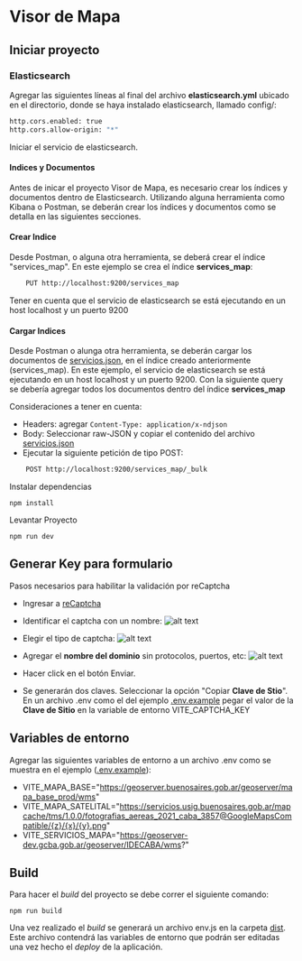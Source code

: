 # Visor de Mapa

## Iniciar proyecto

### Elasticsearch
Agregar las siguientes líneas al final del archivo **elasticsearch.yml** ubicado en el directorio, donde se haya instalado elasticsearch, llamado config/:

```bash
http.cors.enabled: true
http.cors.allow-origin: "*"
```

Iniciar el servicio de elasticsearch. 

#### Indices y Documentos

Antes de inicar el proyecto Visor de Mapa, es necesario crear los índices y documentos dentro de Elasticsearch. Utilizando alguna herramienta como Kibana o Postman, se deberán crear los índices y documentos como se detalla en las siguientes secciones.

#### Crear Indice
Desde Postman, o alguna otra herramienta, se deberá crear el índice "services_map". En este ejemplo se crea el índice **services_map**:

```bash
    PUT http://localhost:9200/services_map
```
Tener en cuenta que el servicio de elasticsearch se está ejecutando en un host localhost y un puerto 9200

#### Cargar Indices
Desde Postman o alunga otra herramienta, se deberán cargar los documentos de [servicios.json](./servicios.json), en el índice creado anteriormente (services_map). En este ejemplo, el servicio de elasticsearch se está ejecutando en un host localhost y un puerto 9200. Con la siguiente query se debería agregar todos los documentos dentro del índice **services_map**

Consideraciones a tener en cuenta:

- Headers: agregar `Content-Type: application/x-ndjson`
- Body: Seleccionar raw-JSON y copiar el contenido del archivo [servicios.json](./servicios.json)
- Ejecutar la siguiente petición de tipo POST:

```bash
    POST http://localhost:9200/services_map/_bulk
```


Instalar dependencias

```npm install```

Levantar Proyecto

```npm run dev```

## Generar Key para formulario
Pasos necesarios para habilitar la validación por reCaptcha

 - Ingresar a [reCaptcha](https://www.google.com/recaptcha/admin/create)
 - Identificar el captcha con un nombre:
     ![alt text](public/image.png)

- Elegir el tipo de captcha:
    ![alt text](public/image2.png)

- Agregar el **nombre del dominio** sin protocolos, puertos, etc:
    ![alt text](public/image3.png)

- Hacer click en el botón Enviar.

- Se generarán dos claves. Seleccionar la opción "Copiar **Clave de Stio**". En un archivo .env como el del ejemplo [.env.example](.env.example) pegar el valor de la **Clave de Sitio** en la variable de entorno VITE_CAPTCHA_KEY

## Variables de entorno
Agregar las siguientes variables de entorno a un archivo .env como se muestra en el ejemplo ([.env.example](.env.example)):

- VITE_MAPA_BASE="https://geoserver.buenosaires.gob.ar/geoserver/mapa_base_prod/wms"
- VITE_MAPA_SATELITAL="https://servicios.usig.buenosaires.gob.ar/mapcache/tms/1.0.0/fotografias_aereas_2021_caba_3857@GoogleMapsCompatible/{z}/{x}/{y}.png"
- VITE_SERVICIOS_MAPA="https://geoserver-dev.gcba.gob.ar/geoserver/IDECABA/wms?"

## Build

Para hacer el *build* del proyecto se debe correr el siguiente comando:
```
npm run build
```

Una vez realizado el *build* se generará un archivo env.js en la carpeta [dist](./dist/). Este archivo contendrá las variables de entorno que podrán ser editadas una vez hecho el *deploy* de la aplicación.